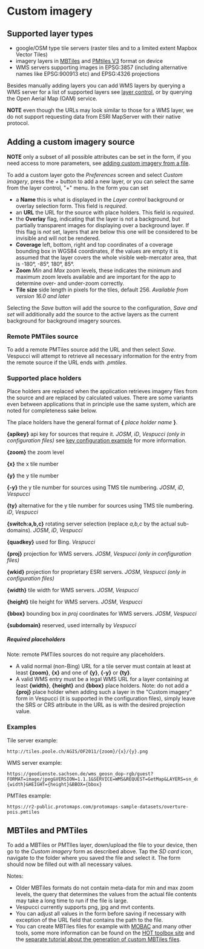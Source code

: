 # Custom imagery

## Supported layer types

* google/OSM type tile servers (raster tiles and to a limited extent Mapbox Vector Tiles)
* imagery layers in [MBTiles](https://github.com/mapbox/mbtiles-spec) and [PMtiles V3](https://github.com/protomaps/PMTiles/blob/main/spec/v3/spec.md) format on device
* WMS servers supporting images in EPSG:3857 (including alternative names like EPSG:900913 etc) and EPSG:4326 projections

Besides manually adding layers you can add WMS layers by querying a WMS server for a list of supported layers see [layer control](Main%20map%20display.md#layer_control), or by querying the Open Aerial Map (OAM) service.

__NOTE__ even though the URLs may look similar to those for a WMS layer, we do not support requesting data from ESRI MapServer with their native protocol.

## Adding a custom imagery source

__NOTE__ only a subset of all possible attributes can be set in the form, if you need access to more parameters, see [adding custom imagery from a file](https://vespucci.io/tutorials/custom_imagery/#adding-custom-imagery-sources-configuration-from-a-file).

To add a custom layer goto the _Preferences_ screen and select _Custom imagery_, press the _+_ button to add a new layer, or you can select the same from the layer control, "+" menu. In the form you can set

* a __Name__ this is what is displayed in the _Layer control_ background or overlay selection form. This field is _required_.
* an __URL__ the URL for the source with place holders. This field is _required_.
* the __Overlay__ flag, indicating that the layer is not a background, but partially transparent images for displaying over a background layer. If this flag is _not_ set, layers that are below this one will be considered to be invisible and will not be rendered.
* __Coverage__ left, bottom, right and top coordinates of a coverage bounding box in WGS84 coordinates, if the values are empty it is assumed that the layer covers the whole visible web-mercator area, that is -180°, -85°, 180°, 85°.
* __Zoom__ _Min_ and _Max_ zoom levels, these indicates the minimum and maximum zoom levels available and are important for the app to determine over- and under-zoom correctly.
* __Tile size__ side length in pixels for the tiles, default 256. _Available from version 16.0 and later_

Selecting the _Save_ button will add the source to the configuration, _Save and set_ will additionally add the source to the active layers as the current background for background imagery sources.

### Remote PMTiles source

To add a remote PMTiles source add the URL and then select _Save_. Vespucci will attempt to retrieve all necessary information for the entry from the remote source if the URL ends with _.pmtiles_.

### Supported place holders

Place holders are replaced when the application retrieves imagery files from the source and are replaced by calculated values. There are some variants even between applications that in principle use the same system, which are noted for completeness sake below.

The place holders have the general format of __{__ _place holder name_ __}__.

__{apikey}__ api key for sources that require it. _JOSM_, _iD_, _Vespucci (only in configuration files)_ see [key configuration example](https://github.com/MarcusWolschon/osmeditor4android/blob/master/src/main/assets/keys2-default.txt) for more information.

__{zoom}__ the zoom level

__{x}__ the x tile number

__{y}__ the y tile number

__{-y}__ the y tile number for sources using TMS tile numbering. _JOSM_, _iD_,  _Vespucci_

__{ty}__ alternative for the y tile number for sources using TMS tile numbering. _iD_, _Vespucci_

__{switch:a,b,c}__ rotating server selection (replace _a,b,c_ by the actual sub-domains). _JOSM_, _iD_, _Vespucci_

__{quadkey}__ used for Bing. _Vespucci_

__{proj}__ projection for WMS servers. _JOSM_, _Vespucci (only in configuration files)_

__{wkid}__ projection for proprietary ESRI servers. _JOSM_, _Vespucci (only in configuration files)_

__{width}__ tile width for WMS servers. _JOSM_, _Vespucci_

__{height}__ tile height for WMS servers. _JOSM_, _Vespucci_

__{bbox}__ bounding box in _proj_ coordinates for WMS servers. _JOSM_, _Vespucci_

__{subdomain}__ reserved, used internally by _Vespucci_

##### Required placeholders

Note: remote PMTiles sources do not require any placeholders.

* A valid normal (non-Bing) URL for a tile server must contain at least at least __{zoom}__, __{x}__ and one of __{y}__, __{-y}__ or __{ty}__.
* A valid WMS entry must be a legal WMS URL for a layer containing at least __{width}__, __{height}__ and __{bbox}__ place holders. Note: do not add a __{proj}__ place holder when adding such a layer in the "Custom imagery" form in Vespucci (it is supported in the configuration files), simply leave the SRS or CRS attribute in the URL as is with the desired projection value.

### Examples

Tile server example:

    http://tiles.poole.ch/AGIS/OF2011/{zoom}/{x}/{y}.png

WMS server example:

    https://geodienste.sachsen.de/wms_geosn_dop-rgb/guest?FORMAT=image/jpeg&VERSION=1.1.1&SERVICE=WMS&REQUEST=GetMap&LAYERS=sn_dop_020&STYLES=&SRS=EPSG:3857&WIDTH={width}&HEIGHT={height}&BBOX={bbox}
    
PMTiles example:

    https://r2-public.protomaps.com/protomaps-sample-datasets/overture-pois.pmtiles

## MBTiles and PMTiles

To add a MBTiles or PMTIles layer, down/upload the file to your device, then go to the _Custom imagery_ form as described above. Tap the _SD card_ icon, navigate to the folder where you saved the file and select it. The form should now be filled out with all necessary values.

Notes:

* Older MBTiles formats do not contain meta-data for min and max zoom levels, the query that determines the values from the actual file contents may take a long time to run if the file is large.
* Vespucci currently supports png, jpg and mvt contents.
* You can adjust all values in the form before saving if necessary with exception of the URL field that contains the path to the file.
* You can create MBTiles files for example with [MOBAC](https://sourceforge.net/projects/mobac/) and many other tools, some more information can be found on the [HOT toolbox site](https://github.com/hotosm/toolbox/wiki/4.5-Creating-.mbtiles) and the [separate tutorial about the generation of custom MBTiles files](custom_imagery_mbtiles.md). 

